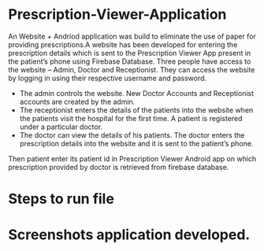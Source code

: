 # Prescription-Viewer-Application
An Website + Andriod application was build to eliminate the use of paper for providing prescriptions.A website has been developed for entering the prescription details which is sent to the Prescription Viewer App present in the patient’s phone using Firebase Database. Three people have access to the website – Admin, Doctor and Receptionist. They can access the website by logging in using their respective username and password.

-	The admin controls the website. New Doctor Accounts and Receptionist accounts are created by the admin. 
-	The receptionist enters the details of the patients into the website when the patients visit the hospital for the first time. A patient is registered under a particular doctor. 
-	The doctor can view the details of his patients. The doctor enters the prescription details into the website and it is sent to the patient’s phone.

Then patient enter its patient id in Prescription Viewer Android app on which prescription provided by doctor is retrieved from firebase database.

# Steps to run file


# Screenshots application developed. 
